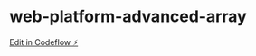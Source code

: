 # web-platform-advanced-array

[Edit in Codeflow ⚡️](https://stackblitz.com/~/github.com/YashasBNB/web-platform-advanced-array)
